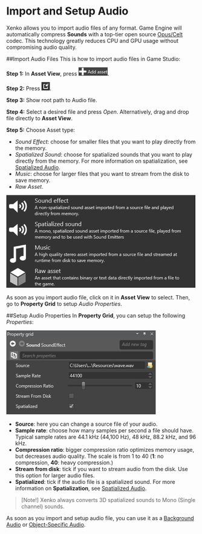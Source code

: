 # Import and Setup Audio

Xenko allows you to import audio files of any format.
Game Engine will automatically compress **Sounds** with
a top-tier open source [Opus/Celt](https://en.wikipedia.org/wiki/CELT) codec.
This technology greatly reduces CPU and GPU usage without compromising audio quality.

##Import Audio Files
This is how to import audio files in Game Studio:

**Step 1:** In **Asset View**, press ![Add Asset button](media/index-audio-add-new-asset-button.png).

**Step 2:** Press ![Import Directly from File](media/index-audio-import-audio-directly-from-file.png).

**Step 3:** Show root path to Audio file.

**Step 4:** Select a desired file and press _Open_. Alternatively, drag and drop file directly to **Asset View**.

**Step 5:** Choose Asset type:

* _Sound Effect_: choose for smaller files that you want to play directly from the memory.
* _Spatialized Sound_: choose for spatialized sounds that you want to play directly from the memory.
For more information on spatialization, see [Spatialized Audio](spatialized-audio.md).
* _Music_: choose for larger files that you want to stream from the disk to save memory.
* _Raw Asset_.

![Choose Asset type](media/import-audio-choose-asset-type.png)

As soon as you import audio file, click on it in **Asset View** to select.
Then, go to **Property Grid** to setup _Audio Properties_.

##Setup Audio Properties
In **Property Grid**, you can setup the following _Properties_:

![Audio Asset Properties](media/audio-asset-properties.png)

* **Source**: here you can change a source file of your audio.
* **Sample rate**: choose how many samples per second a file should have.
Typical sample rates are 44.1 kHz (44,100 Hz), 48 kHz, 88.2 kHz, and 96 kHz.
* **Compression ratio**: bigger compression ratio optimizes memory usage, but decreases audio quality. The scale is from 1 to 40
(**1**: no compression, **40**: heavy compression.)
* **Stream from disk**: tick if you want to stream audio from the disk. Use this option for larger audio files.
* **Spatialized**: tick if the audio file is a spatialized sound. For more information on **Spatialization**, see [Spatialized Audio](spatialized-audio.md).

> [Note!] Xenko always converts 3D spatialized sounds to Mono (Single channel) sounds.

As soon as you import and setup audio file, you can use it as a [Background Audio](background-audio.md) or [Object-Specific Audio](entity-audio.md).
